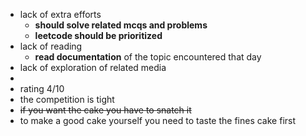 - lack of extra efforts
	- __should solve related mcqs and problems__
	- __leetcode should be prioritized__
- lack of reading
	- __read documentation__ of the topic encountered that day
- lack of exploration of related media
-
- rating 4/10
- the competition is tight
- ~~if you want the cake you have to snatch it~~
- to make a good cake yourself you need to taste the fines cake first